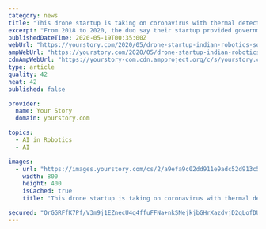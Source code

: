 ```yaml
---
category: news
title: "This drone startup is taking on coronavirus with thermal detection headgear"
excerpt: "From 2018 to 2020, the duo say their startup provided government and military clients with different solutions such as All-Terrain Vehicle with a robotic arm, GSM and GPS tracker, solar circuits, AC duct inspection robot, day surveillance drone ... We will be integrating an AI-based system and thermal imaging in the CCD soon."
publishedDateTime: 2020-05-19T00:35:00Z
webUrl: "https://yourstory.com/2020/05/drone-startup-indian-robotics-solution-coronavirus-thermal-headgear"
ampWebUrl: "https://yourstory.com/2020/05/drone-startup-indian-robotics-solution-coronavirus-thermal-headgear/amp"
cdnAmpWebUrl: "https://yourstory-com.cdn.ampproject.org/c/s/yourstory.com/2020/05/drone-startup-indian-robotics-solution-coronavirus-thermal-headgear/amp"
type: article
quality: 42
heat: 42
published: false

provider:
  name: Your Story
  domain: yourstory.com

topics:
  - AI in Robotics
  - AI

images:
  - url: "https://images.yourstory.com/cs/2/a9efa9c02dd911e9adc52d913c55075e/Image8fuf-1589365576712.jpg?fm=png&auto=format"
    width: 800
    height: 400
    isCached: true
    title: "This drone startup is taking on coronavirus with thermal detection headgear"

secured: "OrGGRFfK7Pf/V3m9j1EZnecU4q4ffuFFNa+nkSNejkjbGHrXazdvjD2qLofDUEotlB44okSnZ0esubSIwu0kXCb9F/1MnrMseyy3RxOgkm0aPRTw6cZyaPBAcJqvvw7dIGKP2TYNv5uJWnTm2IG5pv3rSoN1EGzYU1y7FfdOHUyG6fQed/XQ2t65p+uJW9+0flGgY8Bbdt9Az4CnSqKaf3wGBMz54w8pooutDG+3Cz3TfP1PdzzNsU3C4/L3jpoI6CviUCFB8CFkNiQBxJGTTd08ibs1wviFgBoksa0YsUm/P5OdO9TWZWADcyiYW6iYwDhvXBLk9F0+V7LqX/svTA8BrPIo5KY80vt/wXcDJnCqcsHFqRmTdPirTPgRWZrhPcDvCgCMbKI+r5EBTySZrImGBjAEo9LCA4on8SwYyGjMfb+NCwoGeBcFrCZ0XZHyavui1PyIEbxiWIlpZLu5BqYfMj3W3AMT1oZugwSrQag=;W5wwaDY1Jrnjlo5kJm9lKA=="
---
```


